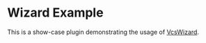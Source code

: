 # Wizard Example

This is a show-case plugin demonstrating the usage of [VcsWizard](../../../src/components/form-inputs-controls/VcsWizard.vue).
